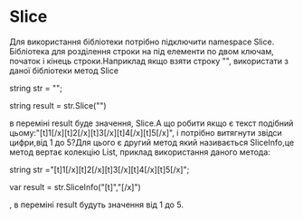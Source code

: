 # Slice
Для використання бібліотеки потрібно підключити namespace Slice.
Бібліотека для розділення строки на під елементи по двом ключам, початок і кінець строки.Наприклад якщо взяти строку "<title> Slice </title>", використати з даної бібліотеки 
метод Slice



  string str = "<title> Slice </title>";
  
  
  string result = str.Slice("<title>","</title>")

  
  в переміні result буде значення, Slice.А що робити якщо є текст подібний цьому:"[t]1[/x][t]2[/x][t]3[/x][t]4[/x][t]5[/x]", і потрібно витягнути звідси цифри,від 1 до 5?Для цього є
другий метод який називається SliceInfo,це метод вертає колекцію List<string>, приклад використання даного метода:
  
  
string str ="[t]1[/x][t]2[/x][t]3[/x][t]4[/x][t]5[/x]";
 
  var result = str.SliceInfo("[t]","[/x]")
 
  , в переміні result будуть значення від 1 до 5. 
